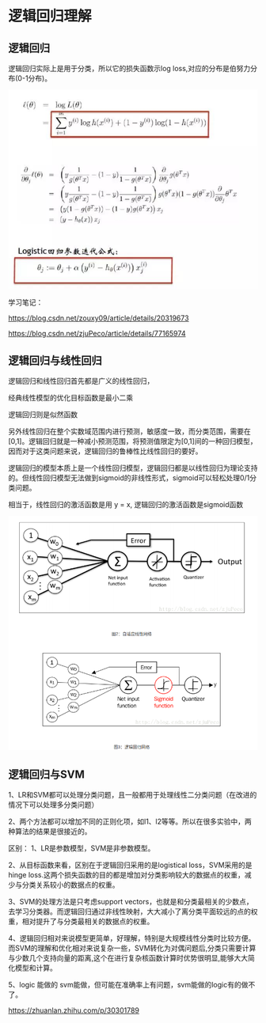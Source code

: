 # 逻辑回归理解

## 逻辑回归
逻辑回归实际上是用于分类，所以它的损失函数示log loss,对应的分布是伯努力分布(0-1分布)。

![ ](../__pics/logistic_1.jpg)

学习笔记：

https://blog.csdn.net/zouxy09/article/details/20319673

https://blog.csdn.net/zjuPeco/article/details/77165974

## 逻辑回归与线性回归
逻辑回归和线性回归首先都是广义的线性回归，

经典线性模型的优化目标函数是最小二乘

逻辑回归则是似然函数

另外线性回归在整个实数域范围内进行预测，敏感度一致，而分类范围，需要在[0,1]。逻辑回归就是一种减小预测范围，将预测值限定为[0,1]间的一种回归模型，因而对于这类问题来说，逻辑回归的鲁棒性比线性回归的要好。

逻辑回归的模型本质上是一个线性回归模型，逻辑回归都是以线性回归为理论支持的。但线性回归模型无法做到sigmoid的非线性形式，sigmoid可以轻松处理0/1分类问题。

相当于，线性回归的激活函数是用 y = x, 逻辑回归的激活函数是sigmoid函数

![ ](../__pics/logistic.png)

## 逻辑回归与SVM

1、LR和SVM都可以处理分类问题，且一般都用于处理线性二分类问题（在改进的情况下可以处理多分类问题）

2、两个方法都可以增加不同的正则化项，如l1、l2等等。所以在很多实验中，两种算法的结果是很接近的。

区别： 1、LR是参数模型，SVM是非参数模型。

2、从目标函数来看，区别在于逻辑回归采用的是logistical loss，SVM采用的是hinge loss.这两个损失函数的目的都是增加对分类影响较大的数据点的权重，减少与分类关系较小的数据点的权重。

3、SVM的处理方法是只考虑support vectors，也就是和分类最相关的少数点，去学习分类器。而逻辑回归通过非线性映射，大大减小了离分类平面较远的点的权重，相对提升了与分类最相关的数据点的权重。

4、逻辑回归相对来说模型更简单，好理解，特别是大规模线性分类时比较方便。而SVM的理解和优化相对来说复杂一些，SVM转化为对偶问题后,分类只需要计算与少数几个支持向量的距离,这个在进行复杂核函数计算时优势很明显,能够大大简化模型和计算。

5、logic 能做的 svm能做，但可能在准确率上有问题，svm能做的logic有的做不了。

https://zhuanlan.zhihu.com/p/30301789

